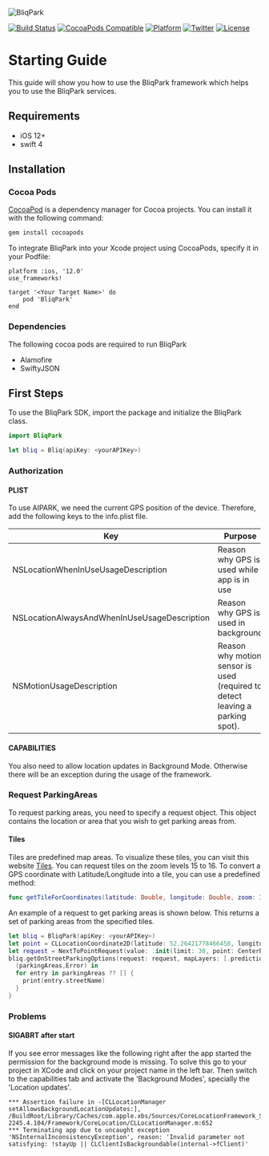 ![BliqPark](https://github.com/Bliq-Open-Source/BliqPark-iOS/blob/master/logo.png)

[![Build Status](https://img.shields.io/badge/build-passing-brightgreen.svg)]()
[![CocoaPods Compatible](https://img.shields.io/badge/CocoaPod-1.1.3-brightgreen.svg)](https://cocoapods.org/pods/AIPARKSDK)
[![Platform](https://img.shields.io/badge/Platform-iOS-brightgreen.svg)](https://github.com/AIPARK-Open-Source/AiparkiOSSDK)
[![Twitter](https://img.shields.io/badge/Twitter-%40AIPARK10-blue.svg)](https://twitter.com/AIPARK10)
[![License](https://img.shields.io/github/license/AIPARK-Open-Source/AiparkiOSSDK.svg)](https://www.apache.org/licenses/LICENSE-2.0.html)

# Starting Guide

This guide will show you how to use the BliqPark framework which helps you to use the BliqPark services.

## Requirements
- iOS 12+
- swift 4

## Installation
### Cocoa Pods
[CocoaPod](http://cocoapods.org) is a dependency manager for Cocoa projects. You can install it with the following command:
```bash
gem install cocoapods
```

To integrate BliqPark into your Xcode project using CocoaPods, specify it in your Podfile:
```
platform :ios, '12.0'
use_frameworks!

target '<Your Target Name>' do
    pod 'BliqPark'
end
```

### Dependencies
The following cocoa pods are required to run BliqPark
- Alamofire
- SwiftyJSON

## First Steps
To use the BliqPark SDK, import the package and initialize the BliqPark class.
```swift
import BliqPark

let bliq = Bliq(apiKey: <yourAPIKey>)
```

### Authorization
#### PLIST
To use AIPARK, we need the current GPS position of the device. Therefore, add the following keys to the info.plist file.

| Key | Purpose |
| ----- | --------- |
| NSLocationWhenInUseUsageDescription | Reason why GPS is used while app is in use |
| NSLocationAlwaysAndWhenInUseUsageDescription | Reason why GPS is used in background |
| NSMotionUsageDescription | Reason why motion sensor is used (required to detect leaving a parking spot). |

#### CAPABILITIES
You also need to allow location updates in Background Mode. Otherwise there will be an exception during the usage of the framework.

### Request ParkingAreas
To request parking areas, you need to specify a request object. This object contains the location or area that you wish to get parking areas from.
#### Tiles
Tiles are predefined map areas. To visualize these tiles, you can visit this website [Tiles](http://tools.geofabrik.de/map/#2/29.1466/31.9609&type=Geofabrik_Standard&grid=1). You can request tiles on the zoom levels 15 to 16. To convert a GPS coordinate with Latitude/Longitude into a tile, you can use a predefined method:
```swift
func getTileForCoordinates(latitude: Double, longitude: Double, zoom: Int) -> (x: Int, y: Int)
```

An example of a request to get parking areas is shown below. This returns a set of parking areas from the specified tiles.
```swift
let bliq = BliqPark(apiKey: <yourAPIKey>)
let point = CLLocationCoordinate2D(latitude: 52.26421778466458, longitude: 10.520997047424316)
let request = NextToPointRequest(value: .init(limit: 30, point: CenterPoint(latitude: point.latitude, longitude: point.longitude)))
bliq.getOnStreetParkingOptions(request: request, mapLayers: [.prediction,.rules]) {
  (parkingAreas,Error) in
  for entry in parkingAreas ?? [] {
    print(entry.streetName)
  }
}
```

### Problems
#### SIGABRT after start
If you see error messages like the following right after the app started the permission for the background mode is missing. To solve this go to your project in XCode and click on your project name in the left bar. Then switch to the capabilities tab and activate the 'Background Modes', specially the 'Location updates'.

```
*** Assertion failure in -[CLLocationManager setAllowsBackgroundLocationUpdates:], /BuildRoot/Library/Caches/com.apple.xbs/Sources/CoreLocationFramework_Sim/CoreLocation-2245.4.104/Framework/CoreLocation/CLLocationManager.m:652
*** Terminating app due to uncaught exception 'NSInternalInconsistencyException', reason: 'Invalid parameter not satisfying: !stayUp || CLClientIsBackgroundable(internal->fClient)'
```
